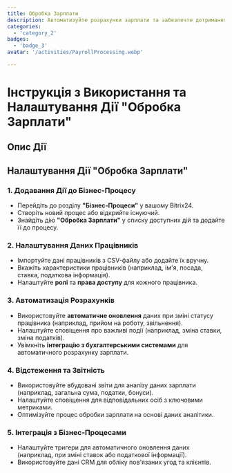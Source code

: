 ```yaml
---
title: Обробка Зарплати
description: Автоматизуйте розрахунки зарплати та забезпечте дотримання вимог.
categories: 
  - 'category_2'
badges: 
  - 'badge_3'
avatar: '/activities/PayrollProcessing.webp'

---
```


# Інструкція з Використання та Налаштування Дії "Обробка Зарплати"

## Опис Дії

## **Налаштування Дії "Обробка Зарплати"**

### 1. Додавання Дії до Бізнес-Процесу
- Перейдіть до розділу **"Бізнес-Процеси"** у вашому Bitrix24.
- Створіть новий процес або відкрийте існуючий.
- Знайдіть дію **"Обробка Зарплати"** у списку доступних дій та додайте її до процесу.

### 2. Налаштування Даних Працівників
- Імпортуйте дані працівників з CSV-файлу або додайте їх вручну.
- Вкажіть характеристики працівників (наприклад, ім'я, посада, ставка, податкова інформація).
- Налаштуйте **ролі** та **права доступу** для кожного працівника.

### 3. Автоматизація Розрахунків
- Використовуйте **автоматичне оновлення** даних при зміні статусу працівника (наприклад, прийом на роботу, звільнення).
- Налаштуйте сповіщення про важливі події (наприклад, зміна ставки, зміна податків).
- Увімкніть **інтеграцію з бухгалтерськими системами** для автоматичного розрахунку зарплати.

### 4. Відстеження та Звітність
- Використовуйте вбудовані звіти для аналізу даних зарплати (наприклад, загальна сума, податки, бонуси).
- Налаштуйте сповіщення для відповідальних осіб з ключовими метриками.
- Оптимізуйте процес обробки зарплати на основі даних аналітики.

### 5. Інтеграція з Бізнес-Процесами
- Налаштуйте тригери для автоматичного оновлення даних (наприклад, при зміні ставок або податкової інформації).
- Використовуйте дані CRM для обліку пов'язаних угод та клієнтів.
